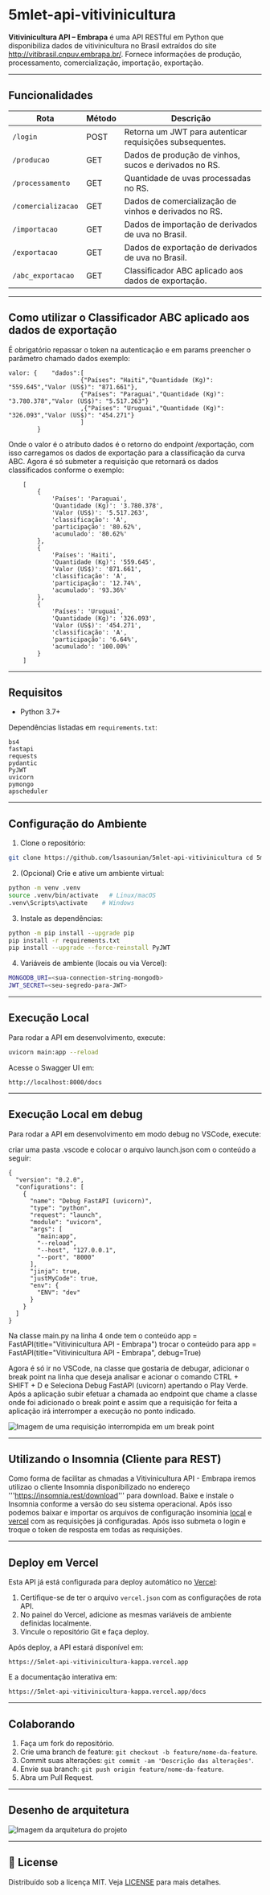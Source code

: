 # 5mlet-api-vitivinicultura

**Vitivinicultura API – Embrapa** é uma API RESTful em Python que disponibiliza dados de vitivinicultura no Brasil extraídos do site http://vitibrasil.cnpuv.embrapa.br/. Fornece informações de produção, processamento, comercialização, importação, exportação.

---

## Funcionalidades

| Rota               | Método | Descrição                                                |
| ------------------ | ------ | -------------------------------------------------------- |
| `/login`           | POST   | Retorna um JWT para autenticar requisições subsequentes. |
| `/producao`        | GET    | Dados de produção de vinhos, sucos e derivados no RS.    |
| `/processamento`   | GET    | Quantidade de uvas processadas no RS.                    |
| `/comercializacao` | GET    | Dados de comercialização de vinhos e derivados no RS.    |
| `/importacao`      | GET    | Dados de importação de derivados de uva no Brasil.       |
| `/exportacao`      | GET    | Dados de exportação de derivados de uva no Brasil.       |
| `/abc_exportacao`  | GET    | Classificador ABC aplicado aos dados de exportação.      |

---

## Como utilizar o Classificador ABC aplicado aos dados de exportação

É obrigatório repassar o token na autenticação e em params preencher o parâmetro chamado dados exemplo:

```
valor: {    "dados":[
                    {"Países": "Haiti","Quantidade (Kg)": "559.645","Valor (US$)": "871.661"},
                    {"Países": "Paraguai","Quantidade (Kg)": "3.780.378","Valor (US$)": "5.517.263"}
                    ,{"Países": "Uruguai","Quantidade (Kg)": "326.093","Valor (US$)": "454.271"}
                    ]
        }
```

Onde o valor é o atributo dados é o retorno do endpoint /exportação, com isso carregamos os dados de exportação para a classificação da curva ABC. Agora é só submeter a requisição que retornará os dados classificados conforme o exemplo:

```
    [
        {
            'Países': 'Paraguai',
            'Quantidade (Kg)': '3.780.378',
            'Valor (US$)': '5.517.263',
            'classificação': 'A',
            'participação': '80.62%',
            'acumulado': '80.62%'
        },
        {
            'Países': 'Haiti',
            'Quantidade (Kg)': '559.645',
            'Valor (US$)': '871.661',
            'classificação': 'A',
            'participação': '12.74%',
            'acumulado': '93.36%'
        },
        {
            'Países': 'Uruguai',
            'Quantidade (Kg)': '326.093',
            'Valor (US$)': '454.271',
            'classificação': 'A',
            'participação': '6.64%',
            'acumulado': '100.00%'
        }
    ]
```

---

## Requisitos

- Python 3.7+

Dependências listadas em `requirements.txt`:

```
bs4
fastapi
requests
pydantic
PyJWT
uvicorn
pymongo
apscheduler
```

---

## Configuração do Ambiente

1. Clone o repositório:

```bash
git clone https://github.com/lsasounian/5mlet-api-vitivinicultura cd 5mlet-api-vitivinicultura

```

2. (Opcional) Crie e ative um ambiente virtual:

```bash
python -m venv .venv
source .venv/bin/activate   # Linux/macOS
.venv\Scripts\activate    # Windows
```

3. Instale as dependências:

```bash
python -m pip install --upgrade pip
pip install -r requirements.txt
pip install --upgrade --force-reinstall PyJWT
```

4. Variáveis de ambiente (locais ou via Vercel):

```bash
MONGODB_URI=<sua-connection-string-mongodb>
JWT_SECRET=<seu-segredo-para-JWT>
```

---

## Execução Local

Para rodar a API em desenvolvimento, execute:

```bash
uvicorn main:app --reload
```

Acesse o Swagger UI em:

```
http://localhost:8000/docs
```

---

## Execução Local em debug

Para rodar a API em desenvolvimento em modo debug no VSCode, execute:

criar uma pasta .vscode e colocar o arquivo launch.json com o conteúdo a seguir:

```
{
  "version": "0.2.0",
  "configurations": [
    {
      "name": "Debug FastAPI (uvicorn)",
      "type": "python",
      "request": "launch",
      "module": "uvicorn",
      "args": [
        "main:app",
        "--reload",
        "--host", "127.0.0.1",
        "--port", "8000"
      ],
      "jinja": true,
      "justMyCode": true,
      "env": {
        "ENV": "dev"
      }
    }
  ]
}

```

Na classe main.py na linha 4 onde tem o conteúdo app = FastAPI(title="Vitivinicultura API - Embrapa") trocar o conteúdo para app = FastAPI(title="Vitivinicultura API - Embrapa", debug=True)

Agora é só ir no VSCode, na classe que gostaria de debugar, adicionar o break point na linha que deseja analisar e acionar o comando CTRL + SHIFT + D e Seleciona Debug FastAPI (uvicorn) apertando o Play Verde. Após a aplicação subir efetuar a chamada ao endpoint que chame a classe onde foi adicionado o break point e assim que a requisição for feita a aplicação irá interromper a execução no ponto indicado.

![Imagem de uma requisição interrompida em um break point](assets/img/debug.jpg)

---

## Utilizando o Insomnia (Cliente para REST)

Como forma de facilitar as chmadas a Vitivinicultura API - Embrapa iremos utilizao o cliente Insomnia disponibilizado no endereço '''https://insomnia.rest/download''' para download. Baixe e instale o Insomnia conforme a versão do seu sistema operacional. Após isso podemos baixar e importar os arquivos de configuração insominia [local](assets/insomnia/local.yaml) e [vercel](assets/insomnia/vercel.yaml) com as requisições já configuradas. Após isso submeta o login e troque o token de resposta em todas as requisições.

---

## Deploy em Vercel

Esta API já está configurada para deploy automático no [Vercel](https://vercel.com):

1. Certifique-se de ter o arquivo `vercel.json` com as configurações de rota API.
2. No painel do Vercel, adicione as mesmas variáveis de ambiente definidas localmente.
3. Vincule o repositório Git e faça deploy.

Após deploy, a API estará disponível em:

```
https://5mlet-api-vitivinicultura-kappa.vercel.app
```

E a documentação interativa em:

```
https://5mlet-api-vitivinicultura-kappa.vercel.app/docs
```

---

## Colaborando

1. Faça um fork do repositório.
2. Crie uma branch de feature: `git checkout -b feature/nome-da-feature`.
3. Commit suas alterações: `git commit -am 'Descrição das alterações'`.
4. Envie sua branch: `git push origin feature/nome-da-feature`.
5. Abra um Pull Request.

---

## Desenho de arquitetura

![Imagem da arquitetura do projeto](assets/img/arquitetura.jpg)

---

## 📄 License

Distribuído sob a licença MIT. Veja [LICENSE](LICENSE) para mais detalhes.

